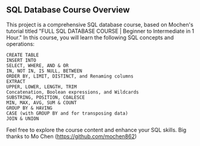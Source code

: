 ## SQL Database Course Overview

This project is a comprehensive SQL database course, based on Mochen's tutorial titled "FULL SQL DATABASE COURSE | Beginner to Intermediate in 1 Hour." In this course, you will learn the following SQL concepts and operations:

    CREATE TABLE
    INSERT INTO
    SELECT, WHERE, AND & OR
    IN, NOT IN, IS NULL, BETWEEN
    ORDER BY, LIMIT, DISTINCT, and Renaming columns
    EXTRACT
    UPPER, LOWER, LENGTH, TRIM
    Concatenation, Boolean expressions, and Wildcards
    SUBSTRING, POSITION, COALESCE
    MIN, MAX, AVG, SUM & COUNT
    GROUP BY & HAVING
    CASE (with GROUP BY and for transposing data)
    JOIN & UNION

Feel free to explore the course content and enhance your SQL skills.
Big thanks to Mo Chen (https://github.com/mochen862)
